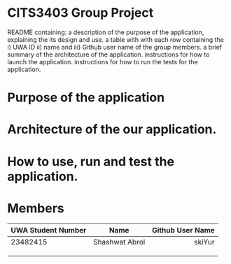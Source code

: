 # CITS3403 Group Project

README containing:
a description of the purpose of the application, explaining the its design and use.
a table with with each row containing the i) UWA ID ii) name and iii) Github user name of the group members.
a brief summary of the architecture of the application.
instructions for how to launch the application.
instructions for how to run the tests for the application.

# Purpose of the application
# Architecture of the our application.
# How to use, run and test the application. 


# Members 

| UWA Student Number | Name | Github User Name |
| :---               |     :---:      |          ---: |
| 23482415           | Shashwat Abrol |     skiYur    |
|                    |                |               |
|                    |                |               |
|                    |                |               |


